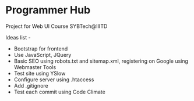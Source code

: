 # Programmer Hub

Project for Web UI Course SYBTech@IIITD

Ideas list -

* Bootstrap for frontend
* Use JavaScript, JQuery
* Basic SEO using robots.txt and sitemap.xml, registering on Google using Webmaster Tools
* Test site using YSlow
* Configure server using .htaccess
* Add .gitignore
* Test each commit using Code Climate
